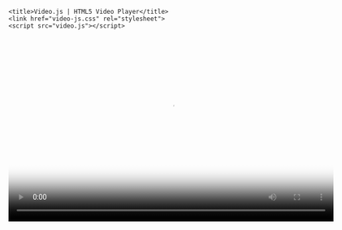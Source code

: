 <html lang="en">
<script>
    function getQueryVariable(variable)
    {
        var query = window.location.search.substring(1);
        var vars = query.split("&");
        for (var i=0;i<vars.length;i++) {
                var pair = vars[i].split("=");
                if(pair[0] == variable){return pair[1];}
        }
        return(false);
    }
</script>

<head>

    <title>Video.js | HTML5 Video Player</title>
    <link href="video-js.css" rel="stylesheet">
    <script src="video.js"></script>

</head>
<body>
    
  <video id="videoPlayer" class="video-js vjs-default-skin" controls preload="none" width="640" height="364" poster="https://i.imgur.com/0nepAeW.png" data-setup="{}">
    <source id="mp4source" src="" type="video/mp4">

    <!-- Tracks need an ending tag thanks to IE9 -->
    <p class="vjs-no-js">To view this video please enable JavaScript, and consider upgrading to a web browser that <a href="http://videojs.com/html5-video-support/" target="_blank">supports HTML5 video</a></p>
  </video>

</body>


  <script type="text/javascript">
    var mirror = decodeURIComponent(getQueryVariable("url"));
    document.querySelector("#videoPlayer > source").src = mirror;
    alert(mirror);
    
  </script>

</html>
